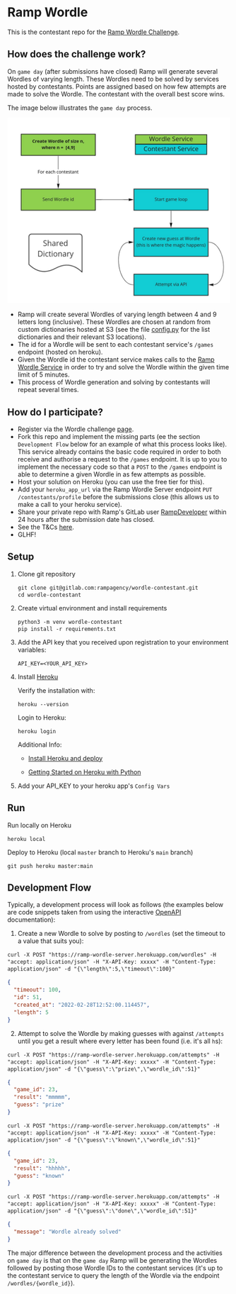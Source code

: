 # Ramp Wordle

This is the contestant repo for the [Ramp Wordle Challenge](https://content.rampgrowth.com/wordle-challenge).

## How does the challenge work?

On `game day` (after submissions have closed) Ramp will generate several Wordles of varying length. These Wordles need to be solved by services hosted by
contestants. Points are assigned based on how few attempts are made to solve the Wordle. The contestant with the overall best score wins.

The image below illustrates the `game day` process.

<img src="wordle_challenge.jpg" width="600"  alt="Wordle Contestant Flow"/>

* Ramp will create several Wordles of varying length between 4 and 9 letters long (inclusive). These Wordles are chosen at random from custom dictionaries
  hosted at S3 (see the file [config.py](/wordle_contestant/config.py) for the list dictionaries and their relevant S3 locations).
* The id for a Wordle will be sent to each contestant service's `/games` endpoint (hosted on heroku).
* Given the Wordle id the contestant service makes calls to the [Ramp Wordle Service](https://ramp-wordle-server.herokuapp.com/) in order to try and solve the
  Wordle within the given time limit of 5 minutes.
* This process of Wordle generation and solving by contestants will repeat several times.

## How do I participate?

* Register via the Wordle challenge [page](https://content.rampgrowth.com/wordle-challenge).
* Fork this repo and implement the missing parts (ee the section `Development Flow` below for an example of what this process looks like). This service already
  contains the basic code required in order to both receive and authorise a request to the `/games` endpoint. It is up to you to implement the necessary code so
  that a `POST` to the `/games` endpoint is able to determine a given Wordle in as few attempts as possible.
* Host your solution on Heroku (you can use the free tier for this).
* Add your `heroku_app_url` via the Ramp Wordle Server endpoint `PUT /contestants/profile` before the submissions close (this allows us to make a call to your
  heroku service).
* Share your private repo with Ramp's GitLab user [RampDeveloper](https://gitlab.com/RampDeveloper) within 24 hours after the submission date has closed.
* See the T&Cs [here](https://content.rampgrowth.com/wordle-challenge/terms-and-conditions).
* GLHF!

## Setup

1. Clone git repository
    ```shell
    git clone git@gitlab.com:rampagency/wordle-contestant.git
    cd wordle-contestant
    ```

1. Create virtual environment and install requirements
    ```shell
    python3 -m venv wordle-contestant
    pip install -r requirements.txt
    ```

1. Add the API key that you received upon registration to your environment variables:
    ```shell
    API_KEY=<YOUR_API_KEY>
    ```

1. Install [Heroku](https://devcenter.heroku.com/articles/heroku-cli#download-and-install)

   Verify the installation with:
   ```shell
   heroku --version
   ```

   Login to Heroku:
   ```shell
   heroku login
   ```

   Additional Info:
    - [Install Heroku and deploy](https://devcenter.heroku.com/articles/git)

    - [Getting Started on Heroku with Python](https://devcenter.heroku.com/articles/getting-started-with-python#set-up)

1. Add your API_KEY to your heroku app's `Config Vars`

## Run

Run locally on Heroku

```shell
heroku local
```

Deploy to Heroku (local `master` branch to Heroku's `main` branch)

```shell
git push heroku master:main
```

## Development Flow

Typically, a development process will look as follows (the examples below are code snippets taken from using the interactive [OpenAPI](https://ramp-wordle-server.herokuapp.com/) documentation):

1. Create a new Wordle to solve by posting to `/wordles` (set the timeout to a value that suits you):

```shell
curl -X POST "https://ramp-wordle-server.herokuapp.com/wordles" -H "accept: application/json" -H "X-API-Key: xxxxx" -H "Content-Type: application/json" -d "{\"length\":5,\"timeout\":100}"
```
```json
{
  "timeout": 100,
  "id": 51,
  "created_at": "2022-02-28T12:52:00.114457",
  "length": 5
}
```

2. Attempt to solve the Wordle by making guesses with against `/attempts` until you get a result where every letter has been found (i.e. it's all `h`s):
```shell
curl -X POST "https://ramp-wordle-server.herokuapp.com/attempts" -H "accept: application/json" -H "X-API-Key: xxxxx" -H "Content-Type: application/json" -d "{\"guess\":\"prize\",\"wordle_id\":51}"
```
```json
{
  "game_id": 23,
  "result": "mmmmm",
  "guess": "prize"
}
```
```shell
curl -X POST "https://ramp-wordle-server.herokuapp.com/attempts" -H "accept: application/json" -H "X-API-Key: xxxxx" -H "Content-Type: application/json" -d "{\"guess\":\"known\",\"wordle_id\":51}"
```
```json
{
  "game_id": 23,
  "result": "hhhhh",
  "guess": "known"
}
```
```shell
curl -X POST "https://ramp-wordle-server.herokuapp.com/attempts" -H "accept: application/json" -H "X-API-Key: xxxxx" -H "Content-Type: application/json" -d "{\"guess\":\"done\",\"wordle_id\":51}"
```
```json
{
  "message": "Wordle already solved"
}
```

The major difference between the development process and the activities on `game day` is that on the `game day` Ramp will be generating the Wordles followed by posting those Wordle IDs to the contestant services (it's up to the contestant service to query the length of the Wordle via the endpoint `/wordles/{wordle_id}`).
